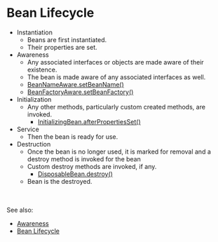 # Bean Lifecycle
- Instantiation
  - Beans are first instantiated.
  - Their properties are set.
- Awareness 
  - Any associated interfaces or objects are made aware of their existence.
  - The bean is made aware of any associated interfaces as well.
  - [BeanNameAware.setBeanName()](https://docs.spring.io/spring-framework/docs/current/javadoc-api/org/springframework/beans/factory/BeanNameAware.html)
  - [BeanFactoryAware.setBeanFactory()](https://docs.spring.io/spring-framework/docs/current/javadoc-api/org/springframework/beans/factory/BeanFactoryAware.html)
- Initialization
  - Any other methods, particularly custom created methods, are invoked.
    - [InitializingBean.afterPropertiesSet()](https://docs.spring.io/spring-framework/docs/current/javadoc-api/org/springframework/beans/factory/InitializingBean.html#afterPropertiesSet--)
- Service
  - Then the bean is ready for use.
- Destruction
  - Once the bean is no longer used, it is marked for removal and a destroy method is invoked for the bean
  - Custom destroy methods are invoked, if any.
    - [DisposableBean.destroy()](https://docs.spring.io/spring-framework/docs/current/javadoc-api/org/springframework/beans/factory/DisposableBean.html#destroy--)
  - Bean is the destroyed.



<br><br>
See also: 
- [Awareness](https://www.baeldung.com/spring-bean-name-factory-aware)  
- [Bean Lifecycle](https://gitlab.com/revature_training/spring-team/-/blob/master/modules/framework/bean-lifecycle.md)
